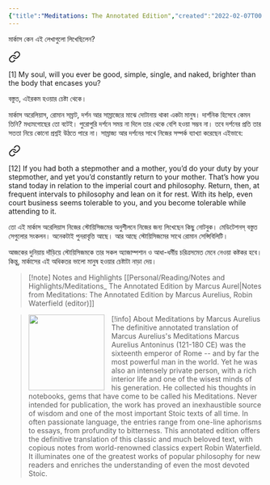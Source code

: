 ```yaml
---
{"title":"Meditations: The Annotated Edition","created":"2022-02-07T00:00:00+06:00","updated":"2025-05-27T19:54:49+06:00","read_count":"1","authors":["Marcus Aurelius","Robin Waterfield"],"isbn10":1541673859,"rating":4,"reviewed":true,"cover":"https://images-na.ssl-images-amazon.com/images/S/compressed.photo.goodreads.com/books/1603744629i/54817586.jpg","dg-metatags":{"og:image":"https://images-na.ssl-images-amazon.com/images/S/compressed.photo.goodreads.com/books/1603744629i/54817586.jpg"},"dg-publish":true,"dg-note-icon":2,"tags":["greek","philosophy","roman","stoicism"],"log":[{"status":"Read","timestamp":"2022-02-17T00:00:00+06:00"},{"status":"To Read","timestamp":"2022-02-07T00:00:00+06:00"}],"status":"Read","reading_notes":"[[Personal/Reading/Notes and Highlights/Meditations_ The Annotated Edition by Marcus Aurel|Notes from Meditations: The Annotated Edition by Marcus Aurelius, Robin Waterfield (editor)]]","dg-path":"Reading/Books/Read/Meditations_ The Annotated Edition by Marcus Aurelius.md","permalink":"/reading/books/read/meditations-the-annotated-edition-by-marcus-aurelius/","metatags":{"og:image":"https://images-na.ssl-images-amazon.com/images/S/compressed.photo.goodreads.com/books/1603744629i/54817586.jpg"},"dgPassFrontmatter":true,"noteIcon":2}
---
```


মার্কাস কেন এই লেখাগুলো লিখেছিলেন?


<div class="transclusion internal-embed is-loaded"><a class="markdown-embed-link" href="/reading/notes-and-highlights/meditations-the-annotated-edition-by-marcus-aurel/#cc0cbc" aria-label="Open link"><svg xmlns="http://www.w3.org/2000/svg" width="24" height="24" viewBox="0 0 24 24" fill="none" stroke="currentColor" stroke-width="2" stroke-linecap="round" stroke-linejoin="round" class="svg-icon lucide-link"><path d="M10 13a5 5 0 0 0 7.54.54l3-3a5 5 0 0 0-7.07-7.07l-1.72 1.71"></path><path d="M14 11a5 5 0 0 0-7.54-.54l-3 3a5 5 0 0 0 7.07 7.07l1.71-1.71"></path></svg></a><div class="markdown-embed">



[1] My soul, will you ever be good, simple, single, and naked, brighter than the body that encases you? 

</div></div>


বস্তুত, এইরকম হওয়ার চেষ্টা থেকে।

মার্কাস অরেলিয়াস, রোমান সম্রাট, দর্শন আর সাম্রাজ্যের মাঝে দোটানায় থাকা একটা মানুষ। দার্শনিক হিসেবে কেমন তিনি? মধ্যমগোছের তো বটেই। পুরোপুরি দর্শনে সময় না দিলে তার থেকে বেশি হওয়া সম্ভব না। তবে দর্শনের প্রতি তার সততা নিয়ে কোনো প্রশ্নই উঠতে পারে না। সাম্রাজ্য আর দর্শনের সাথে নিজের সম্পর্ক ব্যাখ্যা করেছেন এইভাবে:


<div class="transclusion internal-embed is-loaded"><a class="markdown-embed-link" href="/reading/notes-and-highlights/meditations-the-annotated-edition-by-marcus-aurel/#d5567d" aria-label="Open link"><svg xmlns="http://www.w3.org/2000/svg" width="24" height="24" viewBox="0 0 24 24" fill="none" stroke="currentColor" stroke-width="2" stroke-linecap="round" stroke-linejoin="round" class="svg-icon lucide-link"><path d="M10 13a5 5 0 0 0 7.54.54l3-3a5 5 0 0 0-7.07-7.07l-1.72 1.71"></path><path d="M14 11a5 5 0 0 0-7.54-.54l-3 3a5 5 0 0 0 7.07 7.07l1.71-1.71"></path></svg></a><div class="markdown-embed">



[12] If you had both a stepmother and a mother, you’d do your duty by your stepmother, and yet you’d constantly return to your mother. That’s how you stand today in relation to the imperial court and philosophy. Return, then, at frequent intervals to philosophy and lean on it for rest. With its help, even court business seems tolerable to you, and you become tolerable while attending to it. 

</div></div>


তো এই মার্কাস অরেলিয়াস নিজের স্টোয়িসিজমের অনুশীলনে নিজের জন্য লিখেছেন কিছু নোটবুক। মেডিটেশনস্ বস্তুত সেগুলোর সংকলন। অনেকটাই পুনরাবৃত্তি আছে। আর আছে স্টোয়িসিজমের সাথে রোমান সেন্সিবিলিটি।

আজকের দুনিয়ায় দাঁড়িয়ে স্টোয়িসিজমকে তার সকল অ্যাজাম্পশান ও আধা-ধর্মীয় চরিত্রসমেত মেনে নেওয়া কষ্টকর হবে। কিন্তু, মার্কাসের এই অধিকতর ভালো মানুষ হওয়ার চেষ্টাটা নাড়া দেয়।

> [!note] Notes and Highlights
> [[Personal/Reading/Notes and Highlights/Meditations_ The Annotated Edition by Marcus Aurel\|Notes from Meditations: The Annotated Edition by Marcus Aurelius, Robin Waterfield (editor)]]

> [!info] About Meditations by Marcus Aurelius
> <img src="http://books.google.com/books/content?id=Zpm_zQEACAAJ&printsec=frontcover&img=1&zoom=1&source=gbs_api" style="float: left; width: 150px; height: auto; margin-right: 1em;" /> The definitive annotated translation of Marcus Aurelius's Meditations Marcus Aurelius Antoninus (121-180 CE) was the sixteenth emperor of Rome -- and by far the most powerful man in the world. Yet he was also an intensely private person, with a rich interior life and one of the wisest minds of his generation. He collected his thoughts in notebooks, gems that have come to be called his Meditations. Never intended for publication, the work has proved an inexhaustible source of wisdom and one of the most important Stoic texts of all time. In often passionate language, the entries range from one-line aphorisms to essays, from profundity to bitterness. This annotated edition offers the definitive translation of this classic and much beloved text, with copious notes from world-renowned classics expert Robin Waterfield. It illuminates one of the greatest works of popular philosophy for new readers and enriches the understanding of even the most devoted Stoic.
